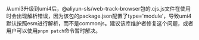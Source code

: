 从umi3升级到umi4后，@aliyun-sls/web-track-browser包的.cjs.js文件在使用时会出现解析错误，因为该包的package.json配置了type='module'，导致umi4默认按照esm进行解析，而不是commonjs。建议该库维护者修复这个问题，或者用户可以使用`pnpm patch`命令暂时解决。
